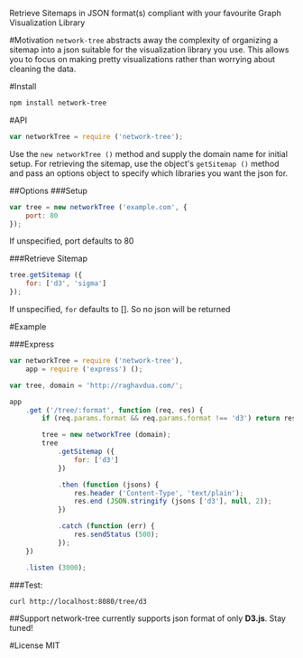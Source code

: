 Retrieve Sitemaps in JSON format(s) compliant with your favourite Graph Visualization Library

#Motivation
```network-tree``` abstracts away the complexity of organizing a sitemap into a json suitable for the visualization library you use. This allows you to focus on making pretty visualizations rather than worrying about cleaning the data.

#Install
```bash
npm install network-tree
```

#API
```javascript
var networkTree = require ('network-tree');
```

Use the ```new networkTree ()``` method and supply the domain name for initial setup. For retrieving the sitemap, use the object's ```getSitemap ()``` method and pass an options object to specify which libraries you want the json for.

##Options
###Setup
```javascript
var tree = new networkTree ('example.com', {
	port: 80
});
```
If unspecified, port defaults to 80

###Retrieve Sitemap
```javascript
tree.getSitemap ({
	for: ['d3', 'sigma']
});
```
If unspecified, ```for``` defaults to []. So no json will be returned

#Example

###Express
```javascript
var networkTree = require ('network-tree'),
	app = require ('express') ();

var tree, domain = 'http://raghavdua.com/';

app
	.get ('/tree/:format', function (req, res) {
		if (req.params.format && req.params.format !== 'd3') return res.sendStatus (400);	//BAD REQUEST

		tree = new networkTree (domain);
		tree
			.getSitemap ({
				for: ['d3']
			})

			.then (function (jsons) {
				res.header ('Content-Type', 'text/plain');
				res.end (JSON.stringify (jsons ['d3'], null, 2));
			})

			.catch (function (err) {
				res.sendStatus (500);
			});
	})

	.listen (3000);
```

###Test:
```bash
curl http://localhost:8080/tree/d3
```

##Support
network-tree currently supports json format of only **D3.js**. Stay tuned!

#License
MIT